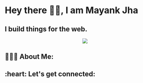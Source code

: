 <h1>Hey there 🙋‍♂️, I am Mayank Jha</h1>
<h2>I build things for the web.</h2>

<p align="center">
    <img src="https://i.giphy.com/media/iIqmM5tTjmpOB9mpbn/giphy.webp"/>
</p>

<h2>👨🏻‍💻 About Me:</h2>

<h2>:heart: Let's get connected:</h2>

<!--
**mayankjhax/mayankjhax** is a ✨ _special_ ✨ repository because its `README.md` (this file) appears on your GitHub profile.

Here are some ideas to get you started:

- 🔭 I’m currently working on ...
- 🌱 I’m currently learning ...
- 👯 I’m looking to collaborate on ...
- 🤔 I’m looking for help with ...
- 💬 Ask me about ...
- 📫 How to reach me: ...
- 😄 Pronouns: ...
- ⚡ Fun fact: ...
-->
